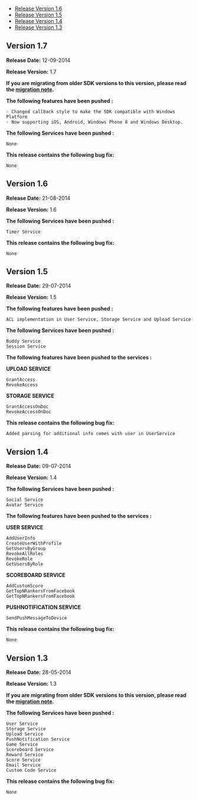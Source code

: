 * [Release Version 1.6](https://github.com/shephertz/App42_Cocos2DX_SDK/blob/master/Change%20Log.md#version-16)
* [Release Version 1.5](https://github.com/shephertz/App42_Cocos2DX_SDK/blob/master/Change%20Log.md#version-15)
* [Release Version 1.4](https://github.com/shephertz/App42_Cocos2DX_SDK/blob/master/Change%20Log.md#version-14)
* [Release Version 1.3](https://github.com/shephertz/App42_Cocos2DX_SDK/blob/master/Change%20Log.md#version-13)


## Version 1.7
 

**Release Date:** 12-09-2014

**Release Version:** 1.7

__If you are migrating from older SDK versions to this version, please read the [migration note](https://github.com/shephertz/App42_Cocos2DX_SDK/wiki/Migration-Notes).__

**The following features have been pushed :**
```
- Changed callback style to make the SDK compatible with Windows Platform
- Now supporting iOS, Android, Windows Phone 8 and Windows Desktop.
```

**The following Services have been pushed :**

```
None
```

**This release contains the following bug fix:**

```
None
```


## Version 1.6
 

**Release Date:** 21-08-2014

**Release Version:** 1.6

**The following Services have been pushed :**

```
Timer Service
```

**This release contains the following bug fix:**

```
None
```


## Version 1.5
 

**Release Date:** 29-07-2014

**Release Version:** 1.5

**The following features have been pushed :**

```
ACL implementation in User Service, Storage Service and Upload Service
```
**The following Services have been pushed :**

```
Buddy Service
Session Service
```
**The following features have been pushed to the services :**

**UPLOAD SERVICE**

```
GrantAccess
RevokeAccess
```

**STORAGE SERVICE**

```
GrantAccessOnDoc
RevokeAccessOnDoc
```

**This release contains the following bug fix:**

```
Added parsing for additional info comes with user in UserService
```

## Version 1.4
 

**Release Date:** 09-07-2014

**Release Version:** 1.4

**The following Services have been pushed :**

```
Social Service
Avatar Service
```
**The following features have been pushed to the services :**

**USER SERVICE**

```
AddUserInfo
CreateUserWithProfile
GetUsersByGroup
RevokeAllRoles
RevokeRole
GetUsersByRole
```

**SCOREBOARD SERVICE**

```
AddCustomScore
GetTopNRankersFromFacebook
GetTopNRankersFromFacebook
```
**PUSHNOTIFICATION SERVICE**

```
SendPushMessageToDevice
```
**This release contains the following bug fix:**

```
None
```


## Version 1.3
 

**Release Date:** 28-05-2014

**Release Version:** 1.3

__If you are migrating from older SDK versions to this version, please read the [migration note](https://github.com/shephertz/App42_Cocos2DX_SDK/wiki/Migration-Notes).__

**The following Services have been pushed :**

```
User Service
Storage Service
Upload Service
PushNotification Service
Game Service
Scoreboard Service
Reward Service
Score Service
Email Service
Custom Code Service
```

**This release contains the following bug fix:**

```
None
```
